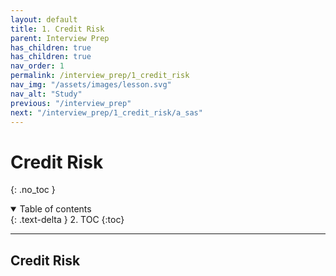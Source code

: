 ```yaml
---
layout: default
title: 1. Credit Risk
parent: Interview Prep
has_children: true
has_children: true
nav_order: 1
permalink: /interview_prep/1_credit_risk
nav_img: "/assets/images/lesson.svg"
nav_alt: "Study"
previous: "/interview_prep"
next: "/interview_prep/1_credit_risk/a_sas"
---
```


# Credit Risk

{: .no_toc }

<details open markdown="block">
  <summary>
    Table of contents
  </summary>
  {: .text-delta }
2. TOC
{:toc}
</details>

---

<div class="theory" markdown="1">

## Credit Risk



</div>
